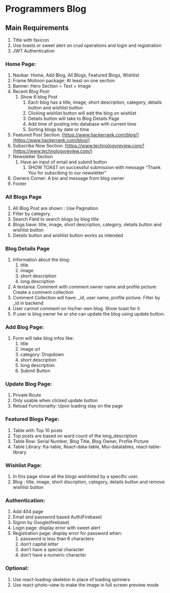 # Programmers Blog

## Main Requirements

1. Title with favicon
2. Use toasts or sweet alert on crud operations and login and registration
3. JWT Authentication

### Home Page:

1. Navbar: Home, Add Blog, All Blogs, Featured Blogs, Wishlist
2. Frame Motioon package: At least on one section
3. Banner: Hero Section = Text + Image
4. Recent Blog Post: 
    1. Show 6 blog Post
        1. Each blog has a title, image, short description, category, details button and wishlist button
        2. Clicking wishlist button will add the blog on wishlist
        3. Details button will take to Blog Details Page
        4. Add time of posting into database with current time
        5. Sorting blogs by date or time
5. Featured Post Section: [https://www.hackerrank.com/blog/](https://www.hackerrank.com/blog/)
6. Subscribe Now Section: [https://www.technologyreview.com/](https://www.technologyreview.com/)
7. Newsletter Section
    1. Have an input of email and submit button
        1. SHOW TOAST on successful submission with message “Thank You for subscibing to our newsletter”
8. Owners Corner: A bio and message from blog owner
9. Footer

### All Blogs Page

1. All Blog Post are shown : Use Pagination
2. Filter by category. 
3. Search Field to search blogs by blog title
4. Blogs have: title, image, short description, category, details button and wishlist button
5. Details button and wishlist button works as intended

### Blog Details Page

1. Information about the blog:
    1. title
    2. image
    3. short description
    4. long description
2. A textarea: Comment with comment owner name and profile picture: Create a comment collection
3. Comment Collection will have: _id, user name, profile picture. Filter by _id in backend
4. User cannot comment on his/her own blog. Show toast for it
5. If user is blog owner he or she can update the blog using update button.

### Add Blog Page:

1. Form will take blog infos like:
    1. title
    2. image url
    3. category: Dropdown 
    4. short description
    5. long description
    6. Submit Button

### Update Blog Page:

1. Private Route
2. Only usable when clicked update button
3. Reload Functionality: Upon loading stay on the page

### Featured Blogs Page:

1. Table with Top 10 posts
2. Top posts are based on word count of the long_description
3. Table Row: Serial Number, Blog Titie, Blog Owner, Profile Picture
4. Table Library: Ka-table, React-data-table, Mui-datatables, react-table-library

### Wishlist Page:

1. In this page show all the blogs wishlisted by a specific user.
2. Blog : title, image, short discription, category, details button and remove wishlist button

### Authentication:

1. Add 404 page
2. Email and password based Auth(Firebase)
3. Signin by Google(firebase)
4. Login page: display error with sweet alert
5. Registration page: display error for password when:
    1. password is less than 6 characters
    2. don’t capital letter
    3. don’t have a special character
    4. don’t have a numeric character

### Optional:

1. Use react-loading-skeleton in place of loading spinners
2. Use react-photo-view to make the image in full screen preview mode